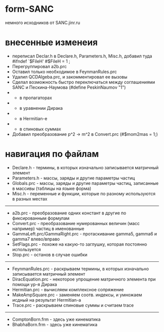 # form-SANC
немного исходников от SANC.jinr.ru

# внесенные изменеия
* переписал Declar.h в Declare.h, Parameters.h, Misc.h, добавил туда #ifndef `$FileH' #$FileH = 1 ;
* Перегруппировал a2b.prc
* Оставил только необходимое в FeynmanRules.prc
* Удалил QCDAlgeba.prc, и закомментировал ее вызовы
* Сделал возможность быстро переключаться между соглашениями SANC и Пескина-Наумова (#define PeskinNaumov "1")
* *	в пропагаторах
* *	в уравнении Дирака
* *	в Hermitian-е
* *	в спиновых суммах
* Добавил преобразование p^2 -> m^2 в Convert.prc (#$mom2mas = 1;)

# навигация по файлам

* Declare.h - термины, в которых изначально записывается матричный элемент
* Parameters.h - массы, заряды и другие параметры частиц
* Globals.prc - массы, заряды и другие параметры частиц, записанные в массивы (таблицы на языке форма)
* Misc.h - переменные и функции, которые по разному используются в разных местах

---
* a2b.prc - преобразование одних констант в другие по фиксированным формулам
* Convert.prc - преобразование нумерованных величин (масс например) частиц в именованные
* GammaLeft.prc/GammaRight.prc - протаскивание gamma5, gamma6 и gamma7 влево/вправо 
* SetFlags.prc - похоже на какую-то заглушку, которая постоянно используется
* Stop.prc - останов в случае ошибки

---
* FeynmanRules.prc - раскрываем термины, в которых изначально записывается матричный элемент
* DiracEquation.prc - некоторое упрощение матричного элемента при помощи ур-я Дирака
* Hermitian.prc - вычисляем комплексное сопряжение
* MakeAmpSquare.prc - заменяем соотв. индексы, и умножаем исдный на результат Hermitian-а 
* Trace.prc - раскрываем спиновые суммы и считаем trace

---
* ComptonBorn.frm - здесь уже кинематика
* BhabhaBorn.frm - здесь уже кинематика
